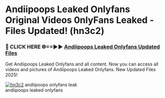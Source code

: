 # Andiipoops Leaked Onlyfans Original Videos 0nlyFans Leaked - Files Updated! (hn3c2)

<h3>🔴 CLICK HERE 🌐==►► <a href="https://tinyurl.com/x26r9saj" rel="nofollow">Andiipoops Leaked Onlyfans Updated Files</a></h3>

Get Andiipoops Leaked Onlyfans and all content. Now you can access all videos and pictures of Andiipoops Leaked Onlyfans. New Updated Files 2025!

[![hn3c2](https://i.imgur.com/LkgZPqh.gif)](https://tinyurl.com/x26r9saj)
andiipoops onlyfans leak<br>
andiipoops leaked onlyfans